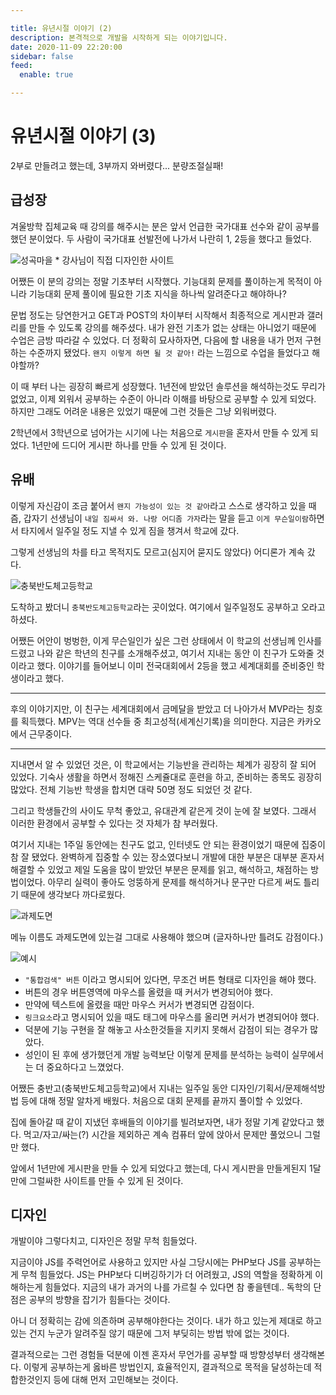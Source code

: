 ```yaml
---

title: 유년시절 이야기 (2)
description: 본격적으로 개발을 시작하게 되는 이야기입니다.
date: 2020-11-09 22:20:00
sidebar: false
feed:
  enable: true

---
```



# 유년시절 이야기 (3)

2부로 만들려고 했는데, 3부까지 와버렸다... 분량조절실패!

## 급성장

겨울방학 집체교육 때 강의를 해주시는 분은 앞서 언급한 국가대표 선수와 같이 공부를 했던 분이었다.
두 사람이 국가대표 선발전에 나가서 나란히 1, 2등을 했다고 들었다.

![성곡마을](https://user-images.githubusercontent.com/18749057/98538828-b4641f80-22ce-11eb-894d-660bd494ae5d.png)
\* 강사님이 직접 디자인한 사이트

어쨌든 이 분의 강의는 정말 기초부터 시작했다.
기능대회 문제를 풀이하는게 목적이 아니라 기능대회 문제 풀이에 필요한 기초 지식을 하나씩 알려준다고 해야하나?

문법 정도는 당연한거고 GET과 POST의 차이부터 시작해서 최종적으로 게시판과 갤러리를 만들 수 있도록 강의를 해주셨다.
내가 완전 기초가 없는 상태는 아니었기 때문에 수업은 금방 따라갈 수 있었다.
더 정확히 묘사하자면, 다음에 할 내용을 내가 먼저 구현하는 수준까지 됐었다.
`왠지 이렇게 하면 될 것 같아!` 라는 느낌으로 수업을 들었다고 해야할까?

이 때 부터 나는 굉장히 빠르게 성장했다.
1년전에 받았던 솔루션을 해석하는것도 무리가 없었고, 이제 외워서 공부하는 수준이 아니라 이해를 바탕으로 공부할 수 있게 되었다.
하지만 그래도 어려운 내용은 있었기 때문에 그런 것들은 그냥 외워버렸다.
 
2학년에서 3학년으로 넘어가는 시기에 나는 처음으로 `게시판`을 혼자서 만들 수 있게 되었다.
1년만에 드디어 게시판 하나를 만들 수 있게 된 것이다.

## 유배

이렇게 자신감이 조금 붙어서 `왠지 가능성이 있는 것 같아`라고 스스로 생각하고 있을 때 즘,
갑자기 선생님이 `내일 짐싸서 와. 나랑 어디좀 가자`라는 말을 듣고 `이게 무슨일이람`하면서 타지에서 일주일 정도 지낼 수 있게 짐을 챙겨서 학교에 갔다.

그렇게 선생님의 차를 타고 목적지도 모르고(심지어 묻지도 않았다) 어디론가 계속 갔다.

![충북반도체고등학교](https://user-images.githubusercontent.com/18749057/98539333-7c111100-22cf-11eb-8950-997015134582.png)
 
도착하고 봤더니 `충북반도체고등학교`라는 곳이었다.
여기에서 일주일정도 공부하고 오라고 하셨다.

어쨌든 어안이 벙벙한, 이게 무슨일인가 싶은 그런 상태에서 이 학교의 선생님께 인사를 드렸고 나와 같은 학년의 친구를 소개해주셨고, 여기서 지내는 동안 이 친구가 도와줄 것이라고 했다.
이야기를 들어보니 이미 전국대회에서 2등을 했고 세계대회를 준비중인 학생이라고 했다. 

***

후의 이야기지만, 이 친구는 세계대회에서 금메달을 받았고 더 나아가서 MVP라는 칭호를 획득했다.
MPV는 역대 선수들 중 최고성적(세계신기록)을 의미한다.
지금은 카카오에서 근무중이다.

***

지내면서 알 수 있었던 것은, 이 학교에서는 기능반을 관리하는 체계가 굉장히 잘 되어 있었다.
기숙사 생활을 하면서 정해진 스케쥴대로 훈련을 하고, 준비하는 종목도 굉장히 많았다.
전체 기능반 학생을 합치면 대략 50명 정도 되었던 것 같다.

그리고 학생들간의 사이도 무척 좋았고, 유대관계 같은게 것이 눈에 잘 보였다.
그래서 이러한 환경에서 공부할 수 있다는 것 자체가 참 부러웠다.  

여기서 지내는 1주일 동안에는 친구도 없고, 인터넷도 안 되는 환경이었기 때문에 집중이 참 잘 됐었다.
완벽하게 집중할 수 있는 장소였다보니 개발에 대한 부분은 대부분 혼자서 해결할 수 있었고 제일 도움을 많이 받았던 부분은 문제를 읽고, 해석하고, 채점하는 방법이었다.
아무리 실력이 좋아도 엉뚱하게 문제를 해석하거나 문구만 다르게 써도 틀리기 때문에 생각보다 까다로웠다.

![과제도면](https://user-images.githubusercontent.com/18749057/99899182-a1981480-2cea-11eb-86b6-530667a4daeb.png)

메뉴 이름도 과제도면에 있는걸 그대로 사용해야 했으며 (글자하나만 틀려도 감점이다.)

![예시](https://user-images.githubusercontent.com/18749057/99899230-ef148180-2cea-11eb-802d-c76ab6b6445c.png)

- `"통합검색" 버튼` 이라고 명시되어 있다면, 무조건 버튼 형태로 디자인을 해야 했다.
- 버튼의 경우 버튼영역에 마우스를 올렸을 때 커서가 변경되어야 했다.
- 만약에 텍스트에 올렸을 때만 마우스 커서가 변경되면 감점이다.
- `링크요소`라고 명시되어 있을 때도 태그에 마우스를 올리면 커서가 변경되어야 했다.
- 덕분에 기능 구현을 잘 해놓고 사소한것들을 지키지 못해서 감점이 되는 경우가 많았다.
- 성인이 된 후에 생가했던게 개발 능력보단 이렇게 문제를 분석하는 능력이 실무에서는 더 중요하다고 느꼈었다.

어쨌든 충반고(충북반도체고등학교)에서 지내는 일주일 동안 디자인/기획서/문제해석방법 등에 대해 정말 알차게 배웠다.
처음으로 대회 문제를 끝까지 풀이할 수 있었다.

집에 돌아갈 때 같이 지냈던 후배들의 이야기를 빌려보자면, 내가 정말 기계 같았다고 했다.
먹고/자고/싸는(?) 시간을 제외하곤 계속 컴퓨터 앞에 앉아서 문제만 풀었으니 그럴만 했다.

앞에서 1년만에 게시판을 만들 수 있게 되었다고 했는데,
다시 게시판을 만들게된지 1달만에 그럴싸한 사이트를 만들 수 있게 된 것이다. 

## 디자인

개발이야 그렇다치고, 디자인은 정말 무척 힘들었다.



지금이야 JS를 주력언어로 사용하고 있지만 사실 그당시에는 PHP보다 JS를 공부하는게 무척 힘들었다.
JS는 PHP보다 디버깅하기가 더 어려웠고, JS의 역할을 정확하게 이해하는게 힘들었다.
지금의 내가 과거의 나를 가르칠 수 있다면 참 좋을텐데.. 독학의 단점은 공부의 방향을 잡기가 힘들다는 것이다.

아니 더 정확히는 감에 의존하며 공부해야한다는 것이다.
내가 하고 있는게 제대로 하고 있는 건지 누군가 알려주질 않기 때문에 그저 부딪히는 방법 밖에 없는 것이다.

결과적으로는 그런 경험들 덕분에 이젠 혼자서 무언가를 공부할 때 방향성부터 생각해본다.
이렇게 공부하는게 옳바른 방법인지, 효율적인지, 결과적으로 목적을 달성하는데 적합한것인지 등에 대해 먼저 고민해보는 것이다.